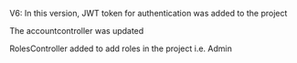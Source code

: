 V6: 
In this version, JWT token for authentication was added to the project

The accountcontroller was updated 

RolesController added to add roles in the project i.e. Admin
